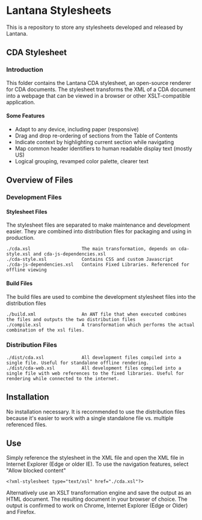 # Lantana Stylesheets

This is a repository to store any stylesheets developed and released by Lantana. 


## CDA Stylesheet
### Introduction
This folder contains the Lantana CDA stylesheet, an open-source
renderer for CDA documents. The stylesheet transforms the XML of a CDA document
into a webpage that can be viewed in a browser or other XSLT-compatible application.

#### Some Features
-	Adapt to any device, including paper (responsive)
-	Drag and drop re-ordering of sections from the Table of Contents
-	Indicate context by highlighting current section while navigating
-	Map common header identifiers to human readable display text (mostly US)
-	Logical grouping, revamped color palette, clearer text

## Overview of Files
### Development Files
#### Stylesheet Files
The stylesheet files are separated to make maintenance and development easier. They are combined into distribution files for packaging and using in production.

    ./cda.xsl                   The main transformation, depends on cda-style.xsl and cda-js-dependencies.xsl
    ./cda-style.xsl             Contains CSS and custom Javascript
    ./cda-js-dependencies.xsl   Contains Fixed Libraries. Referenced for offline viewing


#### Build Files
The build files are used to combine the development stylesheet files into the distribution files

    ./build.xml                 An ANT file that when executed combines the files and outputs the two distribution files
    ./compile.xsl               A transformation which performs the actual combination of the xsl files. 

### Distribution Files
    ./dist/cda.xsl              All development files compiled into a single file. Useful for standalone offline rendering.
    ./dist/cda-web.xsl          All development files compiled into a single file with web references to the fixed libraries. Useful for rendering while connected to the internet.


## Installation
No installation necessary. It is recommended to use the distribution files because it's easier to work with a single standalone file vs. multiple referenced files.

## Use
Simply reference the stylesheet in the XML file and open the XML file in
Internet Explorer (Edge or older IE). To use the navigation features, select
"Allow blocked content"
```
<?xml-stylesheet type="text/xsl" href="./cda.xsl"?>
```
Alternatively use an XSLT transformation engine and save the output as an HTML document. The resulting document in your browser of
choice. The output is confirmed to work on Chrome, Internet Explorer (Edge or Older)
and Firefox.
